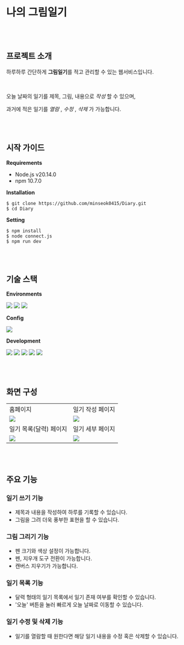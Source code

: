# 나의 그림일기

<br>
<br>

## 프로젝트 소개

하루하루 간단하게 **그림일기**를 적고 관리할 수 있는 웹서비스입니다.

<br>

오늘 날짜의 일기를 제목, 그림, 내용으로 *작성* 할 수 있으며,

과거에 적은 일기를 *열람* , *수정* , *삭제* 가 가능합니다.

<br>
<br>

## 시작 가이드

**Requirements**
* Node.js v20.14.0
* npm 10.7.0

**Installation**
```
$ git clone https://github.com/minseok0415/Diary.git
$ cd Diary
```

**Setting**
```
$ npm install
$ node connect.js
$ npm run dev
```

<br>
<br>

## 기술 스택

**Environments**

<img src="https://img.shields.io/badge/visual studio code-007ACC?style=for-the-badge&logo=visual studio code&logoColor=white"> <img src="https://img.shields.io/badge/git-F05032?style=for-the-badge&logo=git&logoColor=white"> <img src="https://img.shields.io/badge/github-181717?style=for-the-badge&logo=github&logoColor=white">

**Config**

<img src="https://img.shields.io/badge/npm-CB3837?style=for-the-badge&logo=npm&logoColor=white">

**Development**

<img src="https://img.shields.io/badge/javascript-F7DF1E?style=for-the-badge&logo=javascript&logoColor=white"> <img src="https://img.shields.io/badge/typescript-3178C6?style=for-the-badge&logo=typescript&logoColor=white"> <img src="https://img.shields.io/badge/react-61DAFB?style=for-the-badge&logo=react&logoColor=white"> <img src="https://img.shields.io/badge/next.js-000000?style=for-the-badge&logo=next.js&logoColor=white"> <img src="https://img.shields.io/badge/sqlite3-003B57?style=for-the-badge&logo=sqlite3&logoColor=white">

<br>
<br>

## 화면 구성

<table>
  <tr>
    <td>
      홈페이지
    </td>
    <td>
      일기 작성 페이지
    </td>
  </tr>
  <tr>
    <td>
      <img src="https://github.com/minseok0415/Diary/assets/102145504/88ba2f8a-8ef2-45ee-bcaa-90502644b652">
    </td>
    <td>
      <img src="https://github.com/minseok0415/Diary/assets/102145504/db607cf0-3dfa-4226-b7d7-a704e7f95b1d">
    </td>
  </tr>
  <tr>
    <td>
      일기 목록(달력) 페이지
    </td>
    <td>
      일기 세부 페이지
    </td>
  </tr>
  <tr>
    <td>
      <img src="https://github.com/minseok0415/Diary/assets/102145504/75858e1a-cfdf-43a6-aedf-b70920efc163">
    </td>
    <td>
      <img src="https://github.com/minseok0415/Diary/assets/102145504/e295cfe5-120c-4388-bf00-3449ce5390e0">
    </td>
  </tr>
</table>

<br>
<br>

## 주요 기능

### 일기 쓰기 기능

* 제목과 내용을 작성하여 하루를 기록할 수 있습니다.
* 그림을 그려 더욱 풍부한 표현을 할 수 있습니다.

### 그림 그리기 기능

* 펜 크기와 색상 설정이 가능합니다.
* 펜, 지우개 도구 전환이 가능합니다.
* 캔버스 지우기가 가능합니다.

### 일기 목록 기능

* 달력 형태의 일기 목록에서 일기 존재 여부를 확인할 수 있습니다.
* '오늘' 버튼을 눌러 빠르게 오늘 날짜로 이동할 수 있습니다.

### 일기 수정 및 삭제 기능

* 일기를 열람할 때 원한다면 해당 일기 내용을 수정 혹은 삭제할 수 있습니다.
